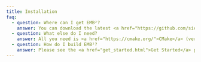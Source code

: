 ```yaml
---
title: Installation
faq:
  - question: Where can I get EMB²?
    answer: You can download the latest <a href="https://github.com/siemens/embb/releases">release</a> from GitHub. Note that it is recommended to build from a release file and not from a repository snapshot in order to get the documentation and the examples out-of-the box.
  - question: What else do I need?
    answer: All you need is <a href="https://cmake.org/">CMake</a> (version 2.8.9 or higher) and a C/C++ compiler such as GCC or Microsoft's Visual Studio.
  - question: How do I build EMB²?
    answer: Please see the <a href="get_started.html">Get Started</a> page or the <a href="https://github.com/siemens/embb/blob/master/README.md">README.md</a> file for more detailed information.
---
```

